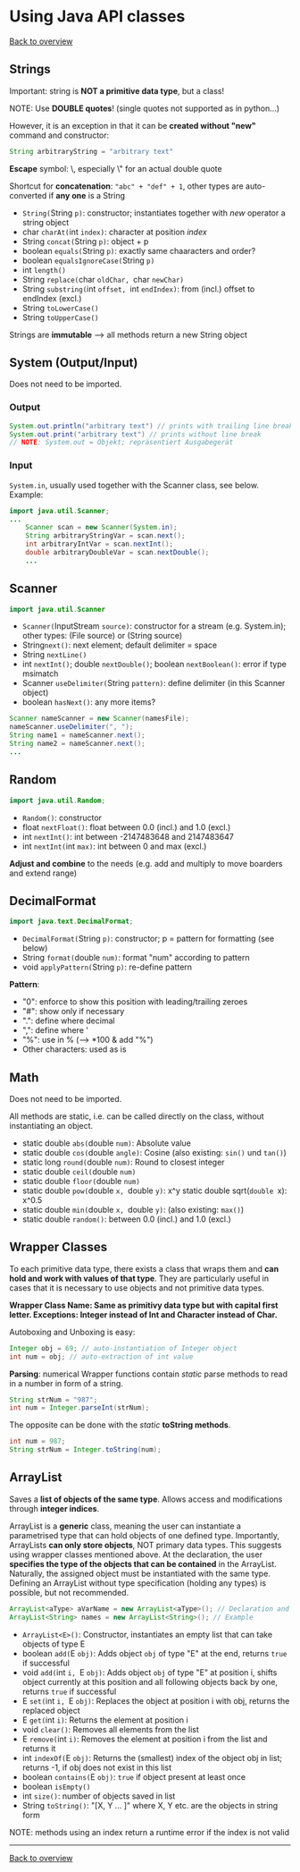 # Using Java API classes
[Back to overview](./00_Java_SyntaxGuide.md)

## Strings

Important: string is **NOT a primitive data type**, but a class!

NOTE: Use **DOUBLE quotes**! (single quotes not supported as in python...)

However, it is an exception in that it can be **created without "new"** command and constructor:
```java
String arbitraryString = "arbitrary text"
```

**Escape** symbol: \\, especially \\" for an actual double quote

Shortcut for **concatenation**: `"abc" + "def" + 1`, other types are auto-converted if **any one** is a String


- `String(`String `p)`: constructor; instantiates together with *new* operator a string object
- char `charAt(`int `index)`: character at position *index*
- String `concat(`String `p)`: object + p
- boolean `equals(`String `p)`: exactly same chaaracters and order?
- boolean `equalsIgnoreCase(`String `p)`
- int `length()`
- String `replace(`char `oldChar, `char `newChar)`
- String `substring(`int `offset, `int `endIndex)`: from (incl.) offset to endIndex (excl.)
- String `toLowerCase()`
- String `toUpperCase()`

Strings are **immutable** --> all methods return a new String object

## System (Output/Input)

Does not need to be imported.

### Output
```java
System.out.println("arbitrary text") // prints with trailing line break
System.out.print("arbitrary text") // prints without line break
// NOTE: System.out = Objekt; repräsentiert Ausgabegerät
```

### Input
`System.in`, usually used together with the Scanner class, see below.
Example:
```java
import java.util.Scanner;
...
    Scanner scan = new Scanner(System.in);
    String arbitraryStringVar = scan.next();
    int arbitraryIntVar = scan.nextInt();
    double arbitraryDoubleVar = scan.nextDouble();
    ...
```

## Scanner
```java
import java.util.Scanner
```

- `Scanner(`InputStream `source)`: constructor for a stream (e.g. System.in); other types: (File source) or (String source)
- String`next()`: next element; default delimiter = space
- String `nextLine()`
- int `nextInt()`; double `nextDouble()`; boolean `nextBoolean()`: error if type msimatch
- Scanner `useDelimiter(`String `pattern)`: define delimiter (in this Scanner object)
- boolean `hasNext()`: any more items?

```java
Scanner nameScanner = new Scanner(namesFile);
nameScanner.useDelimiter(", ");
String name1 = nameScanner.next();
String name2 = nameScanner.next();
...
```

## Random
```java
import java.util.Random;
```

- `Random()`: constructor
- float `nextFloat()`: float between 0.0 (incl.) and 1.0 (excl.)
- int `nextInt()`: int between -2147483648 and 2147483647
- int `nextInt(`int `max)`: int between 0 and max (excl.)

**Adjust and combine** to the needs (e.g. add and multiply to move boarders and extend range)

## DecimalFormat

```java
import java.text.DecimalFormat;
```

- `DecimalFormat(`String `p)`: constructor; p = pattern for formatting (see below)
- String `format(`double `num)`: format "num" according to pattern
- void `applyPattern(`String `p)`: re-define pattern

**Pattern**:
- "0": enforce to show this position with leading/trailing zeroes
- "#": show only if necessary
- ".": define where decimal
- ",": define where '
- "%": use in % (--> *100 & add "%")
- Other characters: used as is

## Math
Does not need to be imported.

All methods are static, i.e. can be called directly on the class, without instantiating an object.

- static double `abs(`double `num)`: Absolute value
- static double `cos(`double `angle)`: Cosine (also existing: `sin()` und `tan()`)
- static long `round(`double `num)`: Round to closest integer
- static double `ceil(`double `num)`
- static double `floor(`double `num)`
- static double `pow(`double `x, `double `y)`: x^y
static double sqrt(`double `x): x^0.5
- static double `min(`double `x, `double `y)`: (also existing: `max()`)
- static double `random()`: between 0.0 (incl.) and 1.0 (excl.)

## Wrapper Classes

To each primitive data type, there exists a class that wraps them and **can hold and work with values of that type**. They are particularly useful in cases that it is necessary to use objects and not primitive data types.

**Wrapper Class Name: Same as primitivy data type but with capital first letter. Exceptions: Integer instead of Int and Character instead of Char.**

Autoboxing and Unboxing is easy:

```java
Integer obj = 69; // auto-instantiation of Integer object
int num = obj; // auto-extraction of int value
```

**Parsing**: numerical Wrapper functions contain *static* parse methods to read in a number in form of a string.
```java
String strNum = "987";
int num = Integer.parseInt(strNum);
```

The opposite can be done with the *static* **toString methods**.
```java
int num = 987;
String strNum = Integer.toString(num);
```

## ArrayList

Saves a **list of objects of the same type**. Allows access and modifications through **integer indices**.

ArrayList is a **generic** class, meaning the user can instantiate a parametrised type that can hold objects of one defined type.
Importantly, ArrayLists **can only store objects**, NOT primary data types. This suggests using wrapper classes mentioned above.
At the declaration, the user **specifies the type of the objects that can be contained** in the ArrayList.
Naturally, the assigned object must be instantiated with the same type.
Defining an ArrayList without type specification (holding any types) is possible, but not recommended.

```java
ArrayList<aType> aVarName = new ArrayList<aType>(); // Declaration and instantiation with the same type
ArrayList<String> names = new ArrayList<String>(); // Example
```
- ```ArrayList<E>()```: Constructor, instantiates an empty list that can take objects of type E
- boolean `add(`E `obj)`: Adds object `obj` of type "E" at the end, returns `true` if successful
- void `add(`int `i, `E `obj)`: Adds object `obj` of type "E" at position i, shifts object currently at this position and all following objects back by one, returns `true` if successful
- E `set(`int `i, `E `obj)`: Replaces the object at position i with obj, returns the replaced object
- E `get(`int `i)`: Returns the element at position i
- void `clear()`: Removes all elements from the list
- E `remove(`int `i)`: Removes the element at position i from the list and returns it
- int `indexOf(`E `obj)`: Returns the (smallest) index of the object obj in list; returns -1, if obj does not exist in this list
- boolean `contains(`E `obj)`: `true` if object present at least once
- boolean `isEmpty()`
- int `size()`: number of objects saved in list
- String `toString()`: "[X, Y ... ]" where X, Y etc. are the objects in string form

NOTE: methods using an index return a runtime error if the index is not valid

---

[Back to overview](./00_Java_SyntaxGuide.md)
